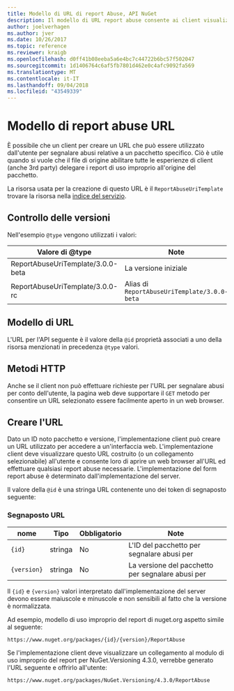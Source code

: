 ```yaml
---
title: Modello di URL di report Abuse, API NuGet
description: Il modello di URL report abuse consente ai client visualizzare un collegamento nell'interfaccia utente di loro.
author: joelverhagen
ms.author: jver
ms.date: 10/26/2017
ms.topic: reference
ms.reviewer: kraigb
ms.openlocfilehash: d0ff41b08eeba5a6e4bc7c44722b6bc57f502047
ms.sourcegitcommit: 1d1406764c6af5fb7801d462e0c4afc9092fa569
ms.translationtype: MT
ms.contentlocale: it-IT
ms.lasthandoff: 09/04/2018
ms.locfileid: "43549339"
---
```

# <a name="report-abuse-url-template"></a>Modello di report abuse URL

È possibile che un client per creare un URL che può essere utilizzato dall'utente per segnalare abusi relative a un pacchetto specifico. Ciò è utile quando si vuole che il file di origine abilitare tutte le esperienze di client (anche 3rd party) delegare i report di uso improprio all'origine del pacchetto.

La risorsa usata per la creazione di questo URL è il `ReportAbuseUriTemplate` trovare la risorsa nella [indice del servizio](service-index.md).

## <a name="versioning"></a>Controllo delle versioni

Nell'esempio `@type` vengono utilizzati i valori:

Valore di @type                       | Note
--------------------------------- | -----
ReportAbuseUriTemplate/3.0.0-beta | La versione iniziale
ReportAbuseUriTemplate/3.0.0-rc   | Alias di `ReportAbuseUriTemplate/3.0.0-beta`

## <a name="url-template"></a>Modello di URL

L'URL per l'API seguente è il valore della `@id` proprietà associati a uno della risorsa menzionati in precedenza `@type` valori.

## <a name="http-methods"></a>Metodi HTTP

Anche se il client non può effettuare richieste per l'URL per segnalare abusi per conto dell'utente, la pagina web deve supportare il `GET` metodo per consentire un URL selezionato essere facilmente aperto in un web browser.

## <a name="construct-the-url"></a>Creare l'URL

Dato un ID noto pacchetto e versione, l'implementazione client può creare un URL utilizzato per accedere a un'interfaccia web. L'implementazione client deve visualizzare questo URL costruito (o un collegamento selezionabile) all'utente e consente loro di aprire un web browser all'URL ed effettuare qualsiasi report abuse necessarie. L'implementazione del form report abuse è determinato dall'implementazione del server.

Il valore della `@id` è una stringa URL contenente uno dei token di segnaposto seguente:

### <a name="url-placeholders"></a>Segnaposto URL

nome        | Tipo    | Obbligatorio | Note
----------- | ------- | -------- | -----
`{id}`      | stringa  | No       | L'ID del pacchetto per segnalare abusi per
`{version}` | stringa  | No       | La versione del pacchetto per segnalare abusi per

Il `{id}` e `{version}` valori interpretato dall'implementazione del server devono essere maiuscole e minuscole e non sensibili al fatto che la versione è normalizzata.

Ad esempio, modello di uso improprio del report di nuget.org aspetto simile al seguente:

    https://www.nuget.org/packages/{id}/{version}/ReportAbuse

Se l'implementazione client deve visualizzare un collegamento al modulo di uso improprio del report per NuGet.Versioning 4.3.0, verrebbe generato l'URL seguente e offrirlo all'utente:

    https://www.nuget.org/packages/NuGet.Versioning/4.3.0/ReportAbuse
